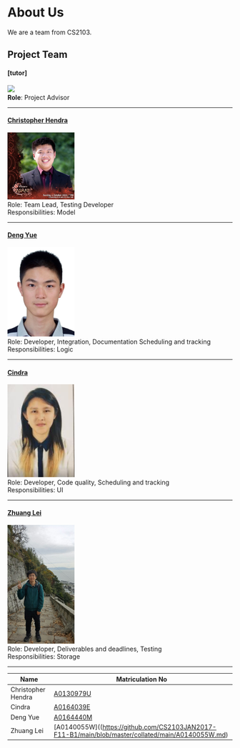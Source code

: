 # About Us

We are a team from CS2103.

## Project Team

#### [tutor]
<img src="images/DamithRajapakse.jpg" width="150"><br>
**Role**: Project Advisor

-----

#### [Christopher Hendra](http://github.com/chrishendra93)
<img src="images/ChristopherHendra.jpg" width="150"><br>
Role: Team Lead, Testing Developer<br>
Responsibilities: Model

-----

#### [Deng Yue](http://github.com/spenceryue97)
<img src="images/DengYue.jpg" width="150"><br>
Role: Developer, Integration, Documentation Scheduling and tracking <br>
Responsibilities: Logic

-----

#### [Cindra](http://github.com/cindratan)
<img src="images/Cindra.jpg" width="150"><br>
Role: Developer, Code quality, Scheduling and tracking <br>
Responsibilities: UI

-----

#### [Zhuang Lei](https://github.com/zl1993)
<img src="images/ZhuangLei.jpg" width="150"><br>
 Role: Developer, Deliverables and deadlines, Testing <br>
 Responsibilities: Storage

 -----
 | Name  | Matriculation No |
 | ----- | ----- |
 | Christopher Hendra | [A0130979U](https://github.com/CS2103JAN2017-F11-B1/main/blob/master/collated/main/A0130979U.md) |
 | Cindra | [A0164039E](https://github.com/CS2103JAN2017-F11-B1/main/blob/master/collated/main/A0164039E.md) |
 | Deng Yue | [A0164440M](https://github.com/CS2103JAN2017-F11-B1/main/blob/master/collated/main/A0164440M.md) |
 | Zhuang Lei | [A0140055W]((https://github.com/CS2103JAN2017-F11-B1/main/blob/master/collated/main/A0140055W.md) |
